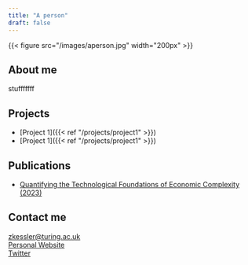 ```yaml
---
title: "A person"
draft: false
---
```


{{< figure src="/images/aperson.jpg" width="200px" >}}

## About me

stufffffff

## Projects

* [Project 1]({{< ref "/projects/project1" >}})
* [Project 1]({{< ref "/projects/project1" >}}) 

## Publications

* [Quantifying the Technological Foundations of Economic Complexity (2023)](https://arxiv.org/abs/2301.04579)


## Contact me

zkessler@turing.ac.uk   
[Personal Website](https://www.zbkessler.com/)  
[Twitter](https://twitter.com/Zach_Kessler)
